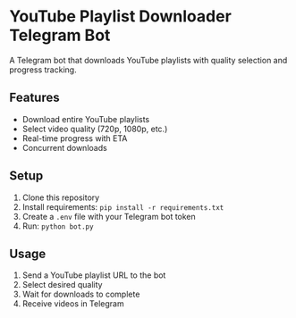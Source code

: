 # YouTube Playlist Downloader Telegram Bot

A Telegram bot that downloads YouTube playlists with quality selection and progress tracking.

## Features
- Download entire YouTube playlists
- Select video quality (720p, 1080p, etc.)
- Real-time progress with ETA
- Concurrent downloads

## Setup
1. Clone this repository
2. Install requirements: `pip install -r requirements.txt`
3. Create a `.env` file with your Telegram bot token
4. Run: `python bot.py`

## Usage
1. Send a YouTube playlist URL to the bot
2. Select desired quality
3. Wait for downloads to complete
4. Receive videos in Telegram